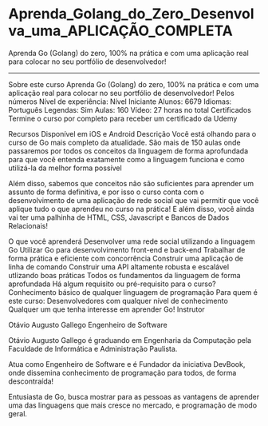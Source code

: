 # Aprenda_Golang_do_Zero_Desenvolva_uma_APLICAÇÃO_COMPLETA
Aprenda Go (Golang) do zero, 100% na prática e com uma aplicação real para colocar no seu portfólio de desenvolvedor!

--------------------------------------------------------------------------------------------------------------------------------------
Sobre este curso
Aprenda Go (Golang) do zero, 100% na prática e com uma aplicação real para colocar no seu portfólio de desenvolvedor!
Pelos números
Nível de experiência: Nível Iniciante
Alunos: 6679
Idiomas: Português
Legendas: Sim
Aulas: 160
Vídeo: 27 horas no total
Certificados
Termine o curso por completo para receber um certificado da Udemy

Recursos
Disponível em iOS e Android
Descrição
Você está olhando para o curso de Go mais completo da atualidade. São mais de 150 aulas onde passaremos por todos os conceitos da linguagem de forma aprofundada para que você entenda exatamente como a linguagem funciona e como utilizá-la da melhor forma possível

Além disso, sabemos que conceitos não são suficientes para aprender um assunto de forma definitiva, e por isso o curso conta com o desenvolvimento de uma aplicação de rede social que vai permitir que você aplique tudo o que aprendeu no curso na prática! E além disso, você ainda vai ter uma palhinha de HTML, CSS, Javascript e Bancos de Dados Relacionais!

O que você aprenderá
Desenvolver uma rede social utilizando a linguagem Go
Utilizar Go para desenvolvimento front-end e back-end
Trabalhar de forma prática e eficiente com concorrência
Construir uma aplicação de linha de comando
Construir uma API altamente robusta e escalável utlizando boas práticas
Todos os fundamentos da linguagem de forma aprofundada
Há algum requisito ou pré-requisito para o curso?
Conhecimento básico de qualquer linguagem de programação
Para quem é este curso:
Desenvolvedores com qualquer nível de conhecimento
Qualquer um que tenha interesse em aprender Go!
Instrutor

Otávio Augusto Gallego
Engenheiro de Software

Otávio Augusto Gallego é graduando em Engenharia da Computação pela Faculdade de Informática e Administração Paulista.

Atua como Engenheiro de Software e é Fundador da iniciativa DevBook, onde dissemina conhecimento de programação para todos, de forma descontraída!

Entusiasta de Go, busca mostrar para as pessoas as vantagens de aprender uma das linguagens que mais cresce no mercado, e programação de modo geral.
